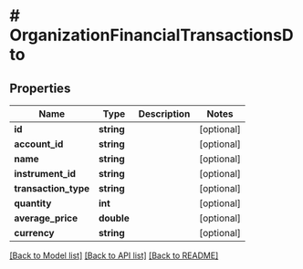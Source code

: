 # # OrganizationFinancialTransactionsDto

## Properties

Name | Type | Description | Notes
------------ | ------------- | ------------- | -------------
**id** | **string** |  | [optional]
**account_id** | **string** |  | [optional]
**name** | **string** |  | [optional]
**instrument_id** | **string** |  | [optional]
**transaction_type** | **string** |  | [optional]
**quantity** | **int** |  | [optional]
**average_price** | **double** |  | [optional]
**currency** | **string** |  | [optional]

[[Back to Model list]](../../README.md#models) [[Back to API list]](../../README.md#endpoints) [[Back to README]](../../README.md)
